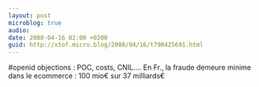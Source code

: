 ```yaml
---
layout: post
microblog: true
audio: 
date: 2008-04-16 02:00 +0200
guid: http://xtof.micro.blog/2008/04/16/t790425691.html
---
```

#openid objections : POC, costs, CNIL.... En Fr., la fraude demeure minime dans le ecommerce : 100 mio€ sur 37 milliards€
